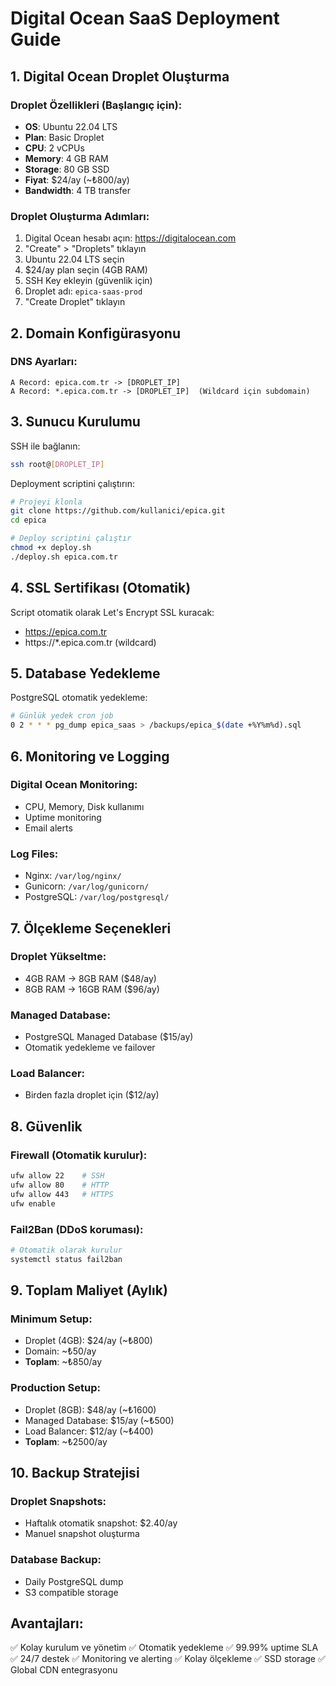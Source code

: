 # Digital Ocean SaaS Deployment Guide

## 1. Digital Ocean Droplet Oluşturma

### Droplet Özellikleri (Başlangıç için):
- **OS**: Ubuntu 22.04 LTS
- **Plan**: Basic Droplet
- **CPU**: 2 vCPUs
- **Memory**: 4 GB RAM
- **Storage**: 80 GB SSD
- **Fiyat**: $24/ay (~₺800/ay)
- **Bandwidth**: 4 TB transfer

### Droplet Oluşturma Adımları:
1. Digital Ocean hesabı açın: https://digitalocean.com
2. "Create" > "Droplets" tıklayın
3. Ubuntu 22.04 LTS seçin
4. $24/ay plan seçin (4GB RAM)
5. SSH Key ekleyin (güvenlik için)
6. Droplet adı: `epica-saas-prod`
7. "Create Droplet" tıklayın

## 2. Domain Konfigürasyonu

### DNS Ayarları:
```
A Record: epica.com.tr -> [DROPLET_IP]
A Record: *.epica.com.tr -> [DROPLET_IP]  (Wildcard için subdomain)
```

## 3. Sunucu Kurulumu

SSH ile bağlanın:
```bash
ssh root@[DROPLET_IP]
```

Deployment scriptini çalıştırın:
```bash
# Projeyi klonla
git clone https://github.com/kullanici/epica.git
cd epica

# Deploy scriptini çalıştır
chmod +x deploy.sh
./deploy.sh epica.com.tr
```

## 4. SSL Sertifikası (Otomatik)

Script otomatik olarak Let's Encrypt SSL kuracak:
- https://epica.com.tr
- https://*.epica.com.tr (wildcard)

## 5. Database Yedekleme

PostgreSQL otomatik yedekleme:
```bash
# Günlük yedek cron job
0 2 * * * pg_dump epica_saas > /backups/epica_$(date +%Y%m%d).sql
```

## 6. Monitoring ve Logging

### Digital Ocean Monitoring:
- CPU, Memory, Disk kullanımı
- Uptime monitoring
- Email alerts

### Log Files:
- Nginx: `/var/log/nginx/`
- Gunicorn: `/var/log/gunicorn/`
- PostgreSQL: `/var/log/postgresql/`

## 7. Ölçekleme Seçenekleri

### Droplet Yükseltme:
- 4GB RAM → 8GB RAM ($48/ay)
- 8GB RAM → 16GB RAM ($96/ay)

### Managed Database:
- PostgreSQL Managed Database ($15/ay)
- Otomatik yedekleme ve failover

### Load Balancer:
- Birden fazla droplet için ($12/ay)

## 8. Güvenlik

### Firewall (Otomatik kurulur):
```bash
ufw allow 22    # SSH
ufw allow 80    # HTTP
ufw allow 443   # HTTPS
ufw enable
```

### Fail2Ban (DDoS koruması):
```bash
# Otomatik olarak kurulur
systemctl status fail2ban
```

## 9. Toplam Maliyet (Aylık)

### Minimum Setup:
- Droplet (4GB): $24/ay (~₺800)
- Domain: ~₺50/ay
- **Toplam**: ~₺850/ay

### Production Setup:
- Droplet (8GB): $48/ay (~₺1600)
- Managed Database: $15/ay (~₺500)
- Load Balancer: $12/ay (~₺400)
- **Toplam**: ~₺2500/ay

## 10. Backup Stratejisi

### Droplet Snapshots:
- Haftalık otomatik snapshot: $2.40/ay
- Manuel snapshot oluşturma

### Database Backup:
- Daily PostgreSQL dump
- S3 compatible storage

## Avantajları:
✅ Kolay kurulum ve yönetim
✅ Otomatik yedekleme
✅ 99.99% uptime SLA
✅ 24/7 destek
✅ Monitoring ve alerting
✅ Kolay ölçekleme
✅ SSD storage
✅ Global CDN entegrasyonu
